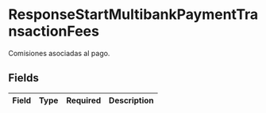 # ResponseStartMultibankPaymentTransactionFees

Comisiones asociadas al pago.


## Fields

| Field       | Type        | Required    | Description |
| ----------- | ----------- | ----------- | ----------- |